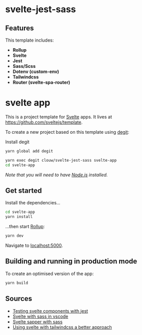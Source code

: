 # svelte-jest-sass

## Features
This template includes:

* **Rollup**
* **Svelte**
* **Jest**
* **Sass/Scss**
* **Dotenv (custom-env)**
* **Tailwindcss**
* **Router (svelte-spa-router)**

# svelte app

This is a project template for [Svelte](https://svelte.dev) apps. It lives at https://github.com/sveltejs/template.

To create a new project based on this template using [degit](https://github.com/Rich-Harris/degit):


Install degit

```bash
yarn global add degit
```

```bash
yarn exec degit clouw/svelte-jest-sass svelte-app
cd svelte-app
```

*Note that you will need to have [Node.js](https://nodejs.org) installed.*


## Get started

Install the dependencies...

```bash
cd svelte-app
yarn install
```

...then start [Rollup](https://rollupjs.org):

```bash
yarn dev
```

Navigate to [localhost:5000](http://localhost:5000).

## Building and running in production mode

To create an optimised version of the app:

```bash
yarn build
```

## Sources

* [Testing svelte components with jest](https://dev.to/jpblancodb/testing-svelte-components-with-jest-53h3)
* [Svelte with sass in vscode](https://daveceddia.com/svelte-with-sass-in-vscode)
* [Svelte sapper with sass](https://medium.com/@sean_27490/svelte-sapper-with-sass-271fff662da9)
* [Using svelte with tailwindcss a better approach](https://dev.to/sarioglu/using-svelte-with-tailwindcss-a-better-approach-47ph)


